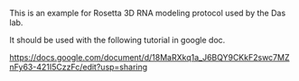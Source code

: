 This is an example for Rosetta 3D RNA modeling protocol used by the Das lab.

It should be used with the following tutorial in google doc.

https://docs.google.com/document/d/18MaRXkq1a_J6BQY9CKkF2swc7MZnFy63-421I5CzzFc/edit?usp=sharing

